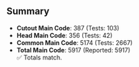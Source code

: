 ## Summary

- **Cutout Main Code**: 387 (Tests: 103)  
- **Head Main Code**: 356 (Tests: 42)  
- **Common Main Code**: 5174 (Tests: 2667)  
- **Total Main Code**: 5917 (Reported: 5917)  
✅ Totals match.
